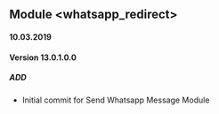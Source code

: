 ## Module <whatsapp_redirect>

#### 10.03.2019
#### Version 13.0.1.0.0
##### ADD
- Initial commit for Send Whatsapp Message Module
